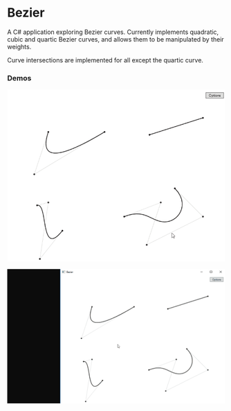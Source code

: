 # Bezier

A C# application exploring Bezier curves. Currently implements quadratic, cubic and
quartic Bezier curves, and allows them to be manipulated by their weights.

Curve intersections are implemented for all except the quartic curve.


### Demos

![Demo 1](demo1.gif)

![Demo2](demo2.gif)
